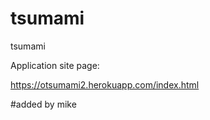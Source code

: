 # tsumami
tsumami


Application site page:

https://otsumami2.herokuapp.com/index.html


#added by mike
